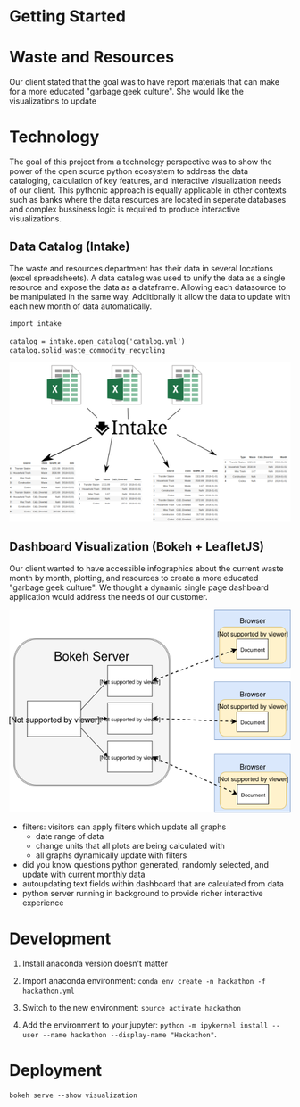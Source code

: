 # Getting Started

# Waste and Resources

Our client stated that the goal was to have report materials that can
make for a more educated "garbage geek culture". She would like the
visualizations to update

# Technology

The goal of this project from a technology perspective was to show the
power of the open source python ecosystem to address the data
cataloging, calculation of key features, and interactive visualization
needs of our client. This pythonic approach is equally applicable in
other contexts such as banks where the data resources are located in
seperate databases and complex bussiness logic is required to produce
interactive visualizations.

## Data Catalog (Intake)

The waste and resources department has their data in several locations
(excel spreadsheets). A data catalog was used to unify the data as a
single resource and expose the data as a dataframe. Allowing each
datasource to be manipulated in the same way. Additionally it allow
the data to update with each new month of data automatically.

```
import intake

catalog = intake.open_catalog('catalog.yml')
catalog.solid_waste_commodity_recycling
```

![Intake Design](https://github.com/q-rai/WasteKnox/raw/master/visualization/static/images/intake.png)

## Dashboard Visualization (Bokeh + LeafletJS)

Our client wanted to have accessible infographics about the current
waste month by month, plotting, and resources to create a more
educated "garbage geek culture". We thought a dynamic single page
dashboard application would address the needs of our customer.

![Bokeh Server](https://github.com/q-rai/WasteKnox/raw/master/visualization/static/images/bokeh_server.png)

 - filters: visitors can apply filters which update all graphs
    - date range of data
    - change units that all plots are being calculated with
    - all graphs dynamically update with filters
 - did you know questions python generated, randomly selected, and
   update with current monthly data
 - autoupdating text fields within dashboard that are calculated from
   data
 - python server running in background to provide richer interactive
   experience

# Development

1. Install anaconda version doesn't matter

2. Import anaconda environment: `conda env create -n hackathon -f hackathon.yml`

3. Switch to the new environment: `source activate hackathon`

4. Add the environment to your jupyter: `python -m ipykernel install --user --name hackathon --display-name "Hackathon"`. 

# Deployment

```
bokeh serve --show visualization
```

